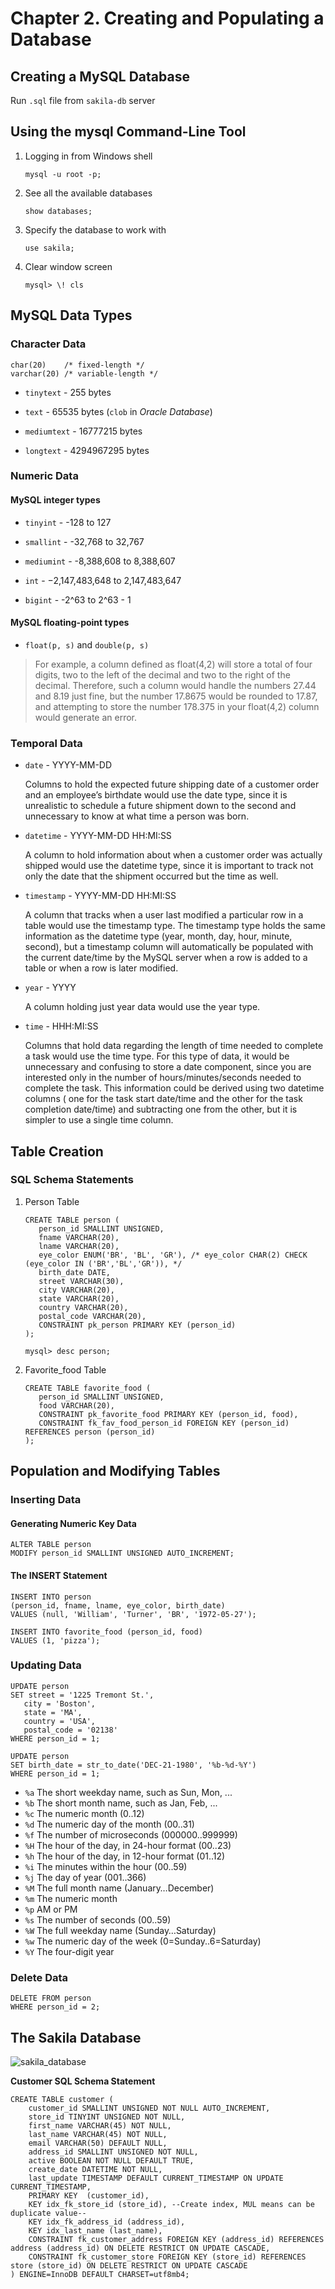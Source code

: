 # Chapter 2. Creating and Populating a Database

## Creating a MySQL Database

Run `.sql` file from `sakila-db` server

## Using the mysql Command-Line Tool

1. Logging in from Windows shell
    ```
   mysql -u root -p;
   ```

2. See all the available databases
    ```
   show databases;
   ```

3. Specify the database to work with
    ```
   use sakila;
   ```

4. Clear window screen
   ```
   mysql> \! cls
   ```

## MySQL Data Types

### Character Data

    char(20)    /* fixed-length */
    varchar(20) /* variable-length */

- `tinytext` - 255 bytes

- `text` - 65535 bytes (`clob` in _Oracle Database_)

- `mediumtext` - 16777215 bytes

- `longtext` - 4294967295 bytes

### Numeric Data

#### MySQL integer types

- `tinyint` - -128 to 127

- `smallint` - -32,768 to 32,767

- `mediumint` - -8,388,608 to 8,388,607

- `int` - −2,147,483,648 to 2,147,483,647

- `bigint` - -2^63 to 2^63 - 1

#### MySQL floating-point types

- `float(p, s)` and `double(p, s)`

> For example, a column defined as float(4,2) will store a total of four digits, two to the left of the decimal and two
> to the right of the decimal. Therefore, such a column would handle the numbers 27.44 and 8.19 just fine, but the
> number
> 17.8675 would be rounded to 17.87, and attempting to store the number 178.375 in your float(4,2) column would generate
> an error.

### Temporal Data

- `date` - YYYY-MM-DD

  Columns to hold the expected future shipping date of a customer order and an employee’s birthdate would use the date
  type, since it is unrealistic to schedule a future shipment down to the second and unnecessary to know at what time a
  person was born.
- `datetime` - YYYY-MM-DD HH:MI:SS

  A column to hold information about when a customer order was actually shipped would use the datetime type, since it is
  important to track not only the date that the shipment occurred but the time as well.
- `timestamp` - YYYY-MM-DD HH:MI:SS

  A column that tracks when a user last modified a particular row in a table would use the timestamp type. The timestamp
  type holds the same information as the datetime type (year, month, day, hour, minute, second), but a timestamp column
  will automatically be populated with the current date/time by the MySQL server when a row is added to a table or when
  a row is later modified.
- `year` - YYYY

  A column holding just year data would use the year type.
- `time` - HHH:MI:SS

  Columns that hold data regarding the length of time needed to complete a task would use the time type. For this type
  of data, it would be unnecessary and confusing to store a date component, since you are interested only in the number
  of hours/minutes/seconds needed to complete the task. This information could be derived using two datetime columns (
  one for the task start date/time and the other for the task completion date/time) and subtracting one from the other,
  but it is simpler to use a single time column.

## Table Creation

### SQL Schema Statements

1. Person Table
   ```
   CREATE TABLE person (
      person_id SMALLINT UNSIGNED,
      fname VARCHAR(20),
      lname VARCHAR(20),
      eye_color ENUM('BR', 'BL', 'GR'), /* eye_color CHAR(2) CHECK (eye_color IN ('BR','BL','GR')), */
      birth_date DATE,
      street VARCHAR(30),
      city VARCHAR(20),
      state VARCHAR(20),
      country VARCHAR(20),
      postal_code VARCHAR(20),
      CONSTRAINT pk_person PRIMARY KEY (person_id)
   );
   ```

   ```
   mysql> desc person;
   ```

2. Favorite_food Table
   ```
   CREATE TABLE favorite_food (
      person_id SMALLINT UNSIGNED,
      food VARCHAR(20),
      CONSTRAINT pk_favorite_food PRIMARY KEY (person_id, food),
      CONSTRAINT fk_fav_food_person_id FOREIGN KEY (person_id) REFERENCES person (person_id)
   );
   ```

## Population and Modifying Tables

### Inserting Data

#### Generating Numeric Key Data

   ```
   ALTER TABLE person
   MODIFY person_id SMALLINT UNSIGNED AUTO_INCREMENT;
   ```

#### The INSERT Statement

   ```
   INSERT INTO person
   (person_id, fname, lname, eye_color, birth_date)
   VALUES (null, 'William', 'Turner', 'BR', '1972-05-27');
   
   INSERT INTO favorite_food (person_id, food)
   VALUES (1, 'pizza');
   ```

### Updating Data

   ```
   UPDATE person
   SET street = '1225 Tremont St.',
      city = 'Boston',
      state = 'MA',
      country = 'USA',
      postal_code = '02138'
   WHERE person_id = 1;
   ```

   ```
   UPDATE person
   SET birth_date = str_to_date('DEC-21-1980', '%b-%d-%Y')
   WHERE person_id = 1;
   ```

- `%a` The short weekday name, such as Sun, Mon, ...
- `%b` The short month name, such as Jan, Feb, ...
- `%c` The numeric month (0..12)
- `%d` The numeric day of the month (00..31)
- `%f` The number of microseconds (000000..999999)
- `%H` The hour of the day, in 24-hour format (00..23)
- `%h` The hour of the day, in 12-hour format (01..12)
- `%i` The minutes within the hour (00..59)
- `%j` The day of year (001..366)
- `%M` The full month name (January…December)
- `%m` The numeric month
- `%p` AM or PM
- `%s` The number of seconds (00..59)
- `%W` The full weekday name (Sunday…Saturday)
- `%w` The numeric day of the week (0=Sunday..6=Saturday)
- `%Y` The four-digit year

### Delete Data

   ```
   DELETE FROM person
   WHERE person_id = 2;
   ```

## The Sakila Database

![sakila_database](../sakila-db/sakila_database.png)

**Customer SQL Schema Statement**

    CREATE TABLE customer (
        customer_id SMALLINT UNSIGNED NOT NULL AUTO_INCREMENT,
        store_id TINYINT UNSIGNED NOT NULL, 
        first_name VARCHAR(45) NOT NULL,
        last_name VARCHAR(45) NOT NULL, 
        email VARCHAR(50) DEFAULT NULL, 
        address_id SMALLINT UNSIGNED NOT NULL, 
        active BOOLEAN NOT NULL DEFAULT TRUE, 
        create_date DATETIME NOT NULL, 
        last_update TIMESTAMP DEFAULT CURRENT_TIMESTAMP ON UPDATE CURRENT_TIMESTAMP, 
        PRIMARY KEY  (customer_id), 
        KEY idx_fk_store_id (store_id), --Create index, MUL means can be duplicate value--
        KEY idx_fk_address_id (address_id), 
        KEY idx_last_name (last_name), 
        CONSTRAINT fk_customer_address FOREIGN KEY (address_id) REFERENCES address (address_id) ON DELETE RESTRICT ON UPDATE CASCADE, 
        CONSTRAINT fk_customer_store FOREIGN KEY (store_id) REFERENCES store (store_id) ON DELETE RESTRICT ON UPDATE CASCADE
    ) ENGINE=InnoDB DEFAULT CHARSET=utf8mb4;
